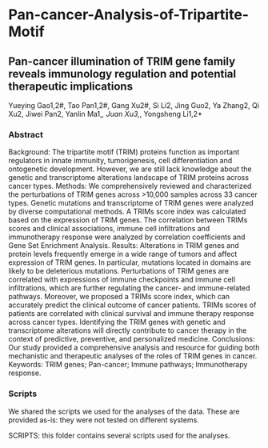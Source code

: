 # Pan-cancer-Analysis-of-Tripartite-Motif
## Pan-cancer illumination of TRIM gene family reveals immunology regulation and potential therapeutic implications
Yueying Gao1,2#, Tao Pan1,2#, Gang Xu2#, Si Li2, Jing Guo2, Ya Zhang2, Qi Xu2, Jiwei Pan2, Yanlin Ma1,*, Juan Xu3,*, Yongsheng Li1,2*
### Abstract
Background: The tripartite motif (TRIM) proteins function as important regulators in innate immunity, tumorigenesis, cell differentiation and ontogenetic development. However, we are still lack knowledge about the genetic and transcriptome alterations landscape of TRIM proteins across cancer types. 
Methods: We comprehensively reviewed and characterized the perturbations of TRIM genes across >10,000 samples across 33 cancer types. Genetic mutations and transcriptome of TRIM genes were analyzed by diverse computational methods. A TRIMs score index was calculated based on the expression of TRIM genes. The correlation between TRIMs scores and clinical associations, immune cell infiltrations and immunotherapy response were analyzed by correlation coefficients and Gene Set Enrichment Analysis.
Results: Alterations in TRIM genes and protein levels frequently emerge in a wide range of tumors and affect expression of TRIM genes. In particular, mutations located in domains are likely to be deleterious mutations. Perturbations of TRIM genes are correlated with expressions of immune checkpoints and immune cell infiltrations, which are further regulating the cancer- and immune-related pathways. Moreover, we proposed a TRIMs score index, which can accurately predict the clinical outcome of cancer patients. TRIMs scores of patients are correlated with clinical survival and immune therapy response across cancer types. Identifying the TRIM genes with genetic and transcriptome alterations will directly contribute to cancer therapy in the context of predictive, preventive, and personalized medicine.
Conclusions: Our study provided a comprehensive analysis and resource for guiding both mechanistic and therapeutic analyses of the roles of TRIM genes in cancer.
Keywords: TRIM genes; Pan-cancer; Immune pathways; Immunotherapy response.

### Scripts
We shared the scripts we used for the analyses of the data. These are provided as-is: they were not tested on different systems.

SCRIPTS: this folder contains several scripts used for the analyses.
